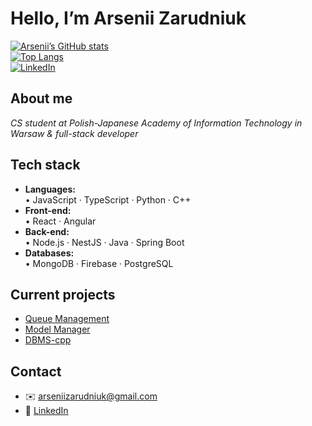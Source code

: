 # Hello, I’m Arsenii Zarudniuk

[![Arsenii’s GitHub stats](https://github-readme-stats.vercel.app/api?username=arseniizar&commits_year=2024&show_icons=true)](https://github.com/arseniizar)  
[![Top Langs](https://github-readme-stats.vercel.app/api/top-langs/?username=arseniizar)](https://github.com/arseniizar)  
[![LinkedIn](https://img.shields.io/badge/-LinkedIn-blue?logo=linkedin&style=flat)](https://www.linkedin.com/in/arsenii-zarudniuk-7952b8255/)

## About me
_CS student at Polish-Japanese Academy of Information Technology in Warsaw & full-stack developer_

## Tech stack
- **Languages:**  
  • JavaScript · TypeScript · Python · C++
- **Front-end:**  
  • React · Angular
- **Back-end:**  
  • Node.js · NestJS · Java · Spring Boot
- **Databases:**  
  • MongoDB · Firebase · PostgreSQL


## Current projects
- [Queue Management](https://github.com/arseniizar/queue-management)  
- [Model Manager](https://github.com/arseniizar/model-manager)  
- [DBMS-cpp](https://github.com/arseniizar/DBMS-cpp) 

## Contact
- ✉️ arseniizarudniuk@gmail.com  
- 🔗 [LinkedIn](https://www.linkedin.com/in/arsenii-zarudniuk-7952b8255/)

